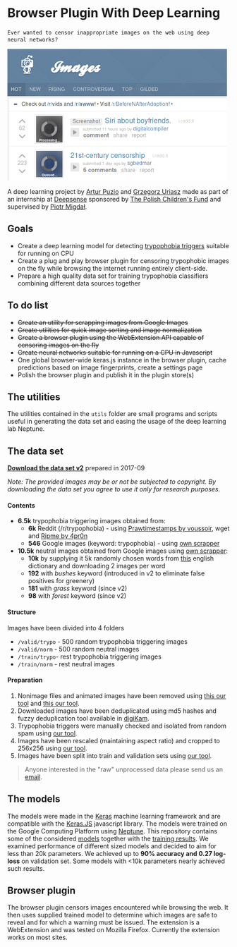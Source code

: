 # Browser Plugin With Deep Learning

```
Ever wanted to censor inappropriate images on the web using deep neural networks?
```

<div style="width: 100%;">
<div style="margin: auto; display: block;">
<img src="./resources/poc.gif"/>
</div>
</div>

A deep learning project by [Artur Puzio](https://github.com/cytadela8) and [Grzegorz Uriasz](https://github.com/grzegorz225) made as part of an internship at [Deepsense](https://deepsense.ai/) sponsored by [The Polish Children's Fund](https://fundusz.org/english/) and supervised by [Piotr Migdał](https://github.com/stared).

## Goals
- Create a deep learning model for detecting [trypophobia triggers](https://en.wikipedia.org/wiki/Trypophobia) suitable for running on CPU
- Create a plug and play browser plugin for censoring trypophobic images on the fly while browsing the internet running entirely client-side.
- Prepare a high quality data set for training trypophobia classifiers combining different data sources together

## To do list
- ~~Create an utility for scrapping images from Google Images~~
- ~~Create utilities for quick image sorting and image normalization~~
- ~~Create a browser plugin using the WebExtension API capable of censoring images on the fly~~
- ~~Create neural networks suitable for running on a CPU in Javascript~~
- One global browser-wide keras.js instance in the browser plugin, cache predictions based on image fingerprints, create a settings page 
- Polish the browser plugin and publish it in the plugin store(s)

## The utilities
The utilities contained in the `utils` folder are small programs and scripts useful in generating the data set and easing the usage of the deep learning lab Neptune.   

## The data set
**[Download the data set v2](https://s3.eu-central-1.amazonaws.com/trypophobia/tryponet_set2.tar.gz)** prepared in 2017-09

*Note: The provided images may be or not be subjected to copyright. By downloading the data set you agree to use it only for research purposes.*


#### Contents

- **6.5k** trypophobia triggering images obtained from:
  - **6k** Reddit (/r/trypophobia) - using [Prawtimestamps by voussoir](https://github.com/voussoir/reddit.git), wget and [Ripme by 4pr0n](https://github.com/4pr0n/ripme)
  - **546** Google images (keyword: trypophobia) - using [own scrapper](utils/google_images_fetcher)
- **10.5k** neutral images obtained from Google images using [own scrapper](utils/google_images_fetcher):
  - **10k** by supplying it 5k randomly chosen words from [this](https://github.com/dwyl/english-words) english dictionary and downloading 2 images per word
  - **192** with *bushes* keyword (introduced in v2 to eliminate false positives for greenery)
  - **181** with *grass* keyword (since v2)
  - **98** with *forest* keyword (since v2)
  
#### Structure

Images have been divided into 4 folders

- `/valid/trypo` - 500 random trypophobia triggering images
- `/valid/norm` - 500 random neutral images
- `/train/trypo`- rest trypophobia triggering images
- `/train/norm` - rest neutral images    

#### Preparation

1. Nonimage files and animated images have been removed using [this our tool](utils/check_animated.sh) and [this our tool](utils/remove_nonimage_files.sh).
2. Downloaded images have been deduplicated using md5 hashes and fuzzy deduplication tool available in [digiKam](https://www.digikam.org/).
3. Trypophobia triggers were manually checked and isolated from random spam using [our tool](utils/image_sorter).
4. Images have been rescaled (maintaining aspect ratio) and cropped to 256x256 using [our tool](utils/image_normalizer).
5. Images have been split into train and validation sets using [our tool](utils/split_files.sh).

> Anyone interested in the "raw" unprocessed data please send us an [email](mailto:gorbak25@gmail.com,cytadela8@interia.pl).

## The models
The models were made in the [Keras](https://keras.io/) machine learning framework and are compatible with the [Keras.JS](https://github.com/transcranial/keras-js) javascript library. The models were trained on the Google Computing Platform using [Neptune](https://neptune.ml/). This repository contains some of the considered [models](models) together with the [training results](training_results). We examined performance of different sized models and decided to aim for less than 20k parameters. We achieved up to **90% accuracy and 0.27 log-loss** on validation set. Some models with <10k parameters nearly achieved such results.

## Browser plugin
The browser plugin censors images encountered while browsing the web. It then uses supplied trained model to determine which images are safe to reveal and for which a warning must be issued. The extension is a WebExtension and was tested on Mozilla Firefox. Currently the extension works on most sites.
